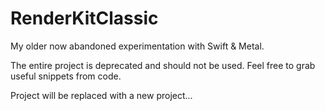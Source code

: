 # RenderKitClassic

My older now abandoned experimentation with Swift & Metal.

The entire project is deprecated and should not be used. Feel free to grab useful snippets from code.

Project will be replaced with a new project...
